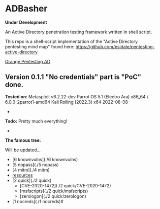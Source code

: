 # ADBasher
**Under Development**

An Active Directory penetration testing framework written in shell script.

This repo is a shell-script implementation of the "Active Directory pentesting mind map" found here:
https://github.com/esidate/pentesting-active-directory

[Orange Pentesting AD](resources/pentest_ad_dark_2022_11.svg)

Version 0.1.1
"No credentials" part is "PoC" done.
-

**Tested on:**
Metasploit v6.2.22-dev
Parrot OS 5.1 (Electro Ara) x86_64 / 6.0.0-2parrot1-amd64
Kali Rolling (2022.3) x64 2022-08-08

-
**Todo:**
Pretty much everything!

-
**The famous tree:**

Will be updated...

 * [6 knownvulns](./6 knownvulns)
 * [5 nopass](./5 nopass)
 * [4 mitm](./4 mitm)
 * [resources](./resources)
 * [2 quick](./2 quick)
   * [CVE-2020-1472](./2 quick/CVE-2020-1472)
   * [msfscripts](./2 quick/msfscripts)
   * [zerologon](./2 quick/zerologon)
 * [1 nocreds](./1 nocreds)# 
